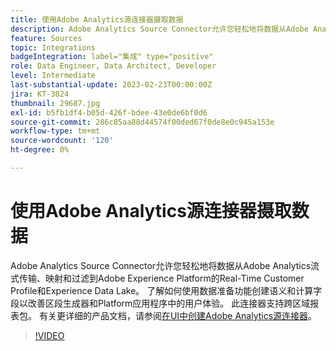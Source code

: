 ```yaml
---
title: 使用Adobe Analytics源连接器摄取数据
description: Adobe Analytics Source Connector允许您轻松地将数据从Adobe Analytics流式传输、映射和过滤到Adobe Experience Platform的Real-Time Customer Profile和Experience Data Lake。
feature: Sources
topic: Integrations
badgeIntegration: label="集成" type="positive"
role: Data Engineer, Data Architect, Developer
level: Intermediate
last-substantial-update: 2023-02-23T00:00:00Z
jira: KT-3824
thumbnail: 29687.jpg
exl-id: b5fb1df4-b05d-426f-bdee-43e0de6bf0d6
source-git-commit: 286c85aa88d44574f00ded67f0de8e0c945a153e
workflow-type: tm+mt
source-wordcount: '120'
ht-degree: 0%

---
```


# 使用Adobe Analytics源连接器摄取数据

Adobe Analytics Source Connector允许您轻松地将数据从Adobe Analytics流式传输、映射和过滤到Adobe Experience Platform的Real-Time Customer Profile和Experience Data Lake。 了解如何使用数据准备功能创建语义和计算字段以改善区段生成器和Platform应用程序中的用户体验。 此连接器支持跨区域报表包。 有关更详细的产品文档，请参阅[在UI中创建Adobe Analytics源连接器](https://experienceleague.adobe.com/docs/experience-platform/sources/ui-tutorials/create/adobe-applications/analytics.html?lang=zh-Hans)。

>[!VIDEO](https://video.tv.adobe.com/v/3430251?learn=on&enablevpops&captions=chi_hans)
